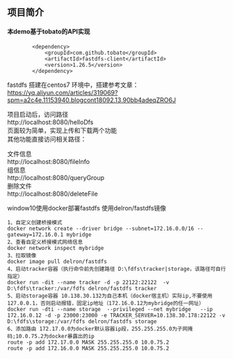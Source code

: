 ## 项目简介

#### 本demo基于tobato的API实现
````
        <dependency>
            <groupId>com.github.tobato</groupId>
            <artifactId>fastdfs-client</artifactId>
            <version>1.26.5</version>
        </dependency>
````
fastdfs 搭建在centos7 环境中，搭建参考文章：  
https://yq.aliyun.com/articles/319069?spm=a2c4e.11153940.blogcont18092.13.90bb4adeqZRO6J

项目启动后，访问路径<br/>
http://localhost:8080/helloDfs  
页面较为简单，实现上传和下载两个功能  
其他功能直接访问相关路径：

文件信息<br/>
http://localhost:8080/fileInfo<br/>
组信息<br/>
http://localhost:8080/queryGroup<br/>
删除文件<br/>
http://localhost:8080/deleteFile<br/>


window10使用docker部署fastdfs
使用delron/fastdfs镜像
```
1、自定义创建桥接模式
docker network create --driver bridge --subnet=172.16.0.0/16 --gateway=172.16.0.1 mybridge 
2、查看自定义桥接模式网络信息
docker network inspect mybridge
3、拉取镜像
docker image pull delron/fastdfs
4、启动tracker容器（执行命令前先创建路径 D:\fdfs\tracker|storage，该路径可自行指定）
docker run -dit --name tracker -d -p 22122:22122  -v D:\fdfs\tracker:/var/fdfs delron/fastdfs tracker
5、启动storage容器 10.138.30.132为自己本机（docker宿主机）实际ip,不要使用127.0.0.1，否则启动报错，固定ip地址（172.16.0.12为mybridge的任一网址）
docker run -dti --name storage  --privileged --net mybridge   --ip 172.16.0.12 -d -p 23000:23000 -e TRACKER_SERVER=10.138.30.178:22122 -v D:\fdfs\storage:/var/fdfs delron/fastdfs storage
6、添加路由 172.17.0.0为docker默认容器ip段，255.255.255.0为子网掩码;10.0.75.2为docker暴露出的ip
route -p add 172.17.0.0 MASK 255.255.255.0 10.0.75.2
route -p add 172.16.0.0 MASK 255.255.255.0 10.0.75.2
```

